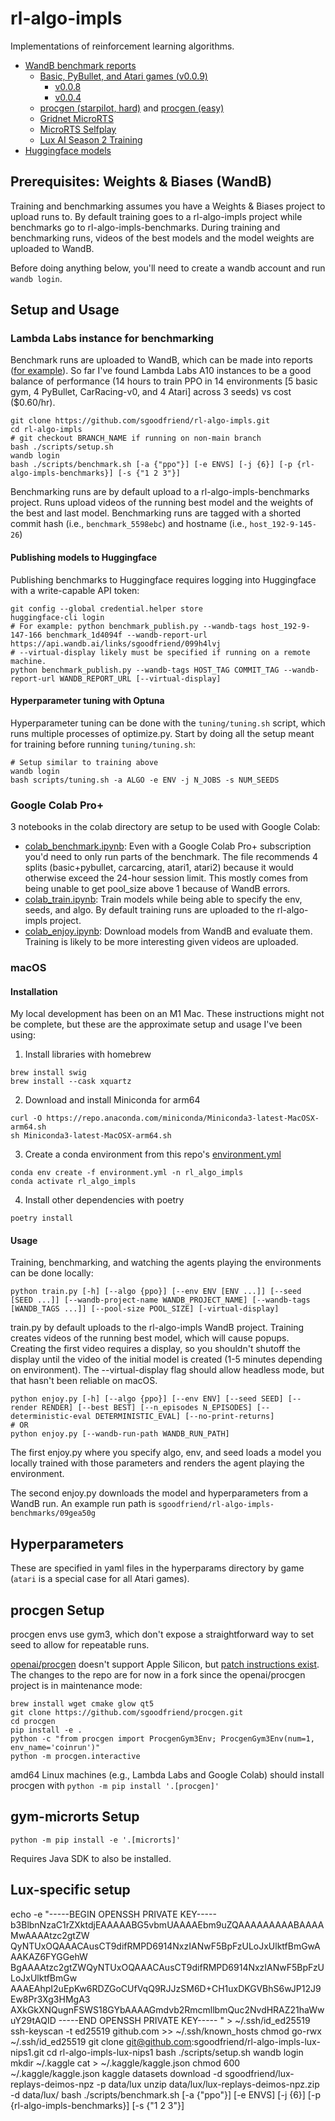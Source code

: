 # rl-algo-impls

Implementations of reinforcement learning algorithms.

- [WandB benchmark reports](https://wandb.ai/sgoodfriend/rl-algo-impls-benchmarks/reportlist)
  - [Basic, PyBullet, and Atari games
    (v0.0.9)](https://api.wandb.ai/links/sgoodfriend/fdp5mg6h)
    - [v0.0.8](https://api.wandb.ai/links/sgoodfriend/jh3cqbon)
    - [v0.0.4](https://api.wandb.ai/links/sgoodfriend/09frjfcs)
  - [procgen
    (starpilot, hard)](https://api.wandb.ai/links/sgoodfriend/v1p4976e) and [procgen (easy)](https://api.wandb.ai/links/sgoodfriend/f3w1hwyb)
  - [Gridnet MicroRTS](https://api.wandb.ai/links/sgoodfriend/zdee7ovm)
  - [MicroRTS Selfplay](https://api.wandb.ai/links/sgoodfriend/5qjlr8ob)
  - [Lux AI Season 2 Training](https://api.wandb.ai/links/sgoodfriend/0yrxywnd)
- [Huggingface models](https://huggingface.co/models?other=rl-algo-impls)

## Prerequisites: Weights & Biases (WandB)

Training and benchmarking assumes you have a Weights & Biases project to upload runs to.
By default training goes to a rl-algo-impls project while benchmarks go to
rl-algo-impls-benchmarks. During training and benchmarking runs, videos of the best
models and the model weights are uploaded to WandB.

Before doing anything below, you'll need to create a wandb account and run `wandb
login`.

## Setup and Usage

### Lambda Labs instance for benchmarking

Benchmark runs are uploaded to WandB, which can be made into reports ([for
example](https://api.wandb.ai/links/sgoodfriend/6p2sjqtn)). So far I've found Lambda
Labs A10 instances to be a good balance of performance (14 hours to train PPO in 14
environments [5 basic gym, 4 PyBullet, CarRacing-v0, and 4 Atari] across 3 seeds) vs
cost ($0.60/hr).

```
git clone https://github.com/sgoodfriend/rl-algo-impls.git
cd rl-algo-impls
# git checkout BRANCH_NAME if running on non-main branch
bash ./scripts/setup.sh
wandb login
bash ./scripts/benchmark.sh [-a {"ppo"}] [-e ENVS] [-j {6}] [-p {rl-algo-impls-benchmarks}] [-s {"1 2 3"}]
```

Benchmarking runs are by default upload to a rl-algo-impls-benchmarks project. Runs upload
videos of the running best model and the weights of the best and last model.
Benchmarking runs are tagged with a shorted commit hash (i.e., `benchmark_5598ebc`) and
hostname (i.e., `host_192-9-145-26`)

#### Publishing models to Huggingface

Publishing benchmarks to Huggingface requires logging into Huggingface with a
write-capable API token:

```
git config --global credential.helper store
huggingface-cli login
# For example: python benchmark_publish.py --wandb-tags host_192-9-147-166 benchmark_1d4094f --wandb-report-url https://api.wandb.ai/links/sgoodfriend/099h4lvj
# --virtual-display likely must be specified if running on a remote machine.
python benchmark_publish.py --wandb-tags HOST_TAG COMMIT_TAG --wandb-report-url WANDB_REPORT_URL [--virtual-display]
```

#### Hyperparameter tuning with Optuna

Hyperparameter tuning can be done with the `tuning/tuning.sh` script, which runs
multiple processes of optimize.py. Start by doing all the setup meant for training
before running `tuning/tuning.sh`:

```
# Setup similar to training above
wandb login
bash scripts/tuning.sh -a ALGO -e ENV -j N_JOBS -s NUM_SEEDS
```

### Google Colab Pro+

3 notebooks in the colab directory are setup to be used with Google Colab:

- [colab_benchmark.ipynb](https://github.com/sgoodfriend/rl-algo-impls/blob/main/colab/colab_benchmark.ipynb):
  Even with a Google Colab Pro+ subscription you'd need to only run parts of the
  benchmark. The file recommends 4 splits (basic+pybullet, carcarcing, atari1, atari2)
  because it would otherwise exceed the 24-hour session limit. This mostly comes from
  being unable to get pool_size above 1 because of WandB errors.
- [colab_train.ipynb](https://github.com/sgoodfriend/rl-algo-impls/blob/main/colab/colab_train.ipynb):
  Train models while being able to specify the env, seeds, and algo. By default training
  runs are uploaded to the rl-algo-impls project.
- [colab_enjoy.ipynb](https://github.com/sgoodfriend/rl-algo-impls/blob/main/colab/colab_enjoy.ipynb):
  Download models from WandB and evaluate them. Training is likely to be more
  interesting given videos are uploaded.

### macOS

#### Installation

My local development has been on an M1 Mac. These instructions might not be complete,
but these are the approximate setup and usage I've been using:

1. Install libraries with homebrew

```
brew install swig
brew install --cask xquartz
```

2. Download and install Miniconda for arm64

```
curl -O https://repo.anaconda.com/miniconda/Miniconda3-latest-MacOSX-arm64.sh
sh Miniconda3-latest-MacOSX-arm64.sh
```

3. Create a conda environment from this repo's
   [environment.yml](https://github.com/sgoodfriend/rl-algo-impls/blob/main/environment.yml)

```
conda env create -f environment.yml -n rl_algo_impls
conda activate rl_algo_impls
```

4. Install other dependencies with poetry

```
poetry install
```

#### Usage

Training, benchmarking, and watching the agents playing the environments can be done
locally:

```
python train.py [-h] [--algo {ppo}] [--env ENV [ENV ...]] [--seed [SEED ...]] [--wandb-project-name WANDB_PROJECT_NAME] [--wandb-tags [WANDB_TAGS ...]] [--pool-size POOL_SIZE] [-virtual-display]
```

train.py by default uploads to the rl-algo-impls WandB project. Training creates videos
of the running best model, which will cause popups. Creating the first video requires a
display, so you shouldn't shutoff the display until the video of the initial model is
created (1-5 minutes depending on environment). The --virtual-display flag should allow
headless mode, but that hasn't been reliable on macOS.

```
python enjoy.py [-h] [--algo {ppo}] [--env ENV] [--seed SEED] [--render RENDER] [--best BEST] [--n_episodes N_EPISODES] [--deterministic-eval DETERMINISTIC_EVAL] [--no-print-returns]
# OR
python enjoy.py [--wandb-run-path WANDB_RUN_PATH]
```

The first enjoy.py where you specify algo, env, and seed loads a model you locally
trained with those parameters and renders the agent playing the environment.

The second enjoy.py downloads the model and hyperparameters from a WandB run. An
example run path is `sgoodfriend/rl-algo-impls-benchmarks/09gea50g`

## Hyperparameters

These are specified in yaml files in the hyperparams directory by game (`atari` is a
special case for all Atari games).

## procgen Setup

procgen envs use gym3, which don't expose a straightforward way to set seed to allow for
repeatable runs.

[openai/procgen](https://github.com/openai/procgen) doesn't support Apple Silicon, but [patch
instructions exist](https://github.com/openai/procgen/issues/69). The changes to the
repo are for now in a fork since the openai/procgen project is in maintenance mode:

```
brew install wget cmake glow qt5
git clone https://github.com/sgoodfriend/procgen.git
cd procgen
pip install -e .
python -c "from procgen import ProcgenGym3Env; ProcgenGym3Env(num=1, env_name='coinrun')"
python -m procgen.interactive
```

amd64 Linux machines (e.g., Lambda Labs and Google Colab) should install procgen with
`python -m pip install '.[procgen]'`

## gym-microrts Setup

```
python -m pip install -e '.[microrts]'
```

Requires Java SDK to also be installed.

## Lux-specific setup

echo -e "-----BEGIN OPENSSH PRIVATE KEY-----
b3BlbnNzaC1rZXktdjEAAAAABG5vbmUAAAAEbm9uZQAAAAAAAAABAAAAMwAAAAtzc2gtZW
QyNTUxOQAAACAusCT9difRMPD6914NxzIANwF5BpFzULoJxUlktfBmGwAAAKAZ6FYGGehW
BgAAAAtzc2gtZWQyNTUxOQAAACAusCT9difRMPD6914NxzIANwF5BpFzULoJxUlktfBmGw
AAAEAhpI2uEpKw6RDZGoCUfVqQ9RJJzSM6D+CH1uxDKGVBhS6wJP12J9Ew8Pr3Xg3HMgA3
AXkGkXNQugnFSWS18GYbAAAAGmdvb2RmcmllbmQuc2NvdHRAZ21haWwuY29tAQID
-----END OPENSSH PRIVATE KEY-----
" > ~/.ssh/id_ed25519
ssh-keyscan -t ed25519 github.com >> ~/.ssh/known_hosts
chmod go-rwx ~/.ssh/id_ed25519
git clone git@github.com:sgoodfriend/rl-algo-impls-lux-nips1.git
cd rl-algo-impls-lux-nips1
bash ./scripts/setup.sh
wandb login
mkdir ~/.kaggle
cat > ~/.kaggle/kaggle.json
chmod 600 ~/.kaggle/kaggle.json
kaggle datasets download -d sgoodfriend/lux-replays-deimos-npz -p data/lux
unzip data/lux/lux-replays-deimos-npz.zip -d data/lux/
bash ./scripts/benchmark.sh [-a {"ppo"}] [-e ENVS] [-j {6}] [-p {rl-algo-impls-benchmarks}] [-s {"1 2 3"}]
